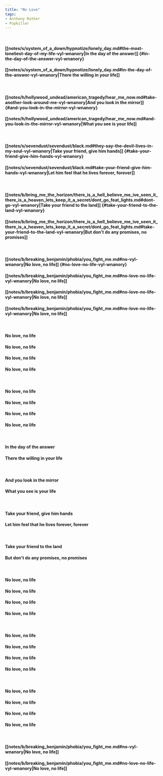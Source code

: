 ```yaml
---
title: "No Love"
tags:
- Anthony Rother
- Popkiller
---
```

&nbsp;
#### [[notes/s/system_of_a_down/hypnotize/lonely_day.md#the-most-loneliest-day-of-my-life-vyl-wnanory|In the day of the answer]] {#in-the-day-of-the-answer-vyl-wnanory}
#### [[notes/s/system_of_a_down/hypnotize/lonely_day.md#in-the-day-of-the-answer-vyl-wnanory|There the willing in your life]]
&nbsp;
#### [[notes/h/hollywood_undead/american_tragedy/hear_me_now.md#take-another-look-around-me-vyl-wnanory|And you look in the mirror]] {#and-you-look-in-the-mirror-vyl-wnanory}
#### [[notes/h/hollywood_undead/american_tragedy/hear_me_now.md#and-you-look-in-the-mirror-vyl-wnanory|What you see is your life]]
&nbsp;
#### [[notes/s/sevendust/sevendust/black.md#they-say-the-devil-lives-in-my-soul-vyl-wnanory|Take your friend, give him hands]] {#take-your-friend-give-him-hands-vyl-wnanory}
#### [[notes/s/sevendust/sevendust/black.md#take-your-friend-give-him-hands-vyl-wnanory|Let him feel that he lives forever, forever]]
&nbsp;
#### [[notes/b/bring_me_the_horizon/there_is_a_hell_believe_me_ive_seen_it_there_is_a_heaven_lets_keep_it_a_secret/dont_go_feat_lights.md#dont-go-vyl-wnanory|Take your friend to the land]] {#take-your-friend-to-the-land-vyl-wnanory}
#### [[notes/b/bring_me_the_horizon/there_is_a_hell_believe_me_ive_seen_it_there_is_a_heaven_lets_keep_it_a_secret/dont_go_feat_lights.md#take-your-friend-to-the-land-vyl-wnanory|But don't do any promises, no promises]]
&nbsp;
#### [[notes/b/breaking_benjamin/phobia/you_fight_me.md#no-vyl-wnanory|No love, no life]] {#no-love-no-life-vyl-wnanory}
#### [[notes/b/breaking_benjamin/phobia/you_fight_me.md#no-love-no-life-vyl-wnanory|No love, no life]]
#### [[notes/b/breaking_benjamin/phobia/you_fight_me.md#no-love-no-life-vyl-wnanory|No love, no life]]
#### [[notes/b/breaking_benjamin/phobia/you_fight_me.md#no-love-no-life-vyl-wnanory|No love, no life]]
&nbsp;
#### No love, no life
#### No love, no life
#### No love, no life
#### No love, no life
&nbsp;
#### No love, no life
#### No love, no life
#### No love, no life
#### No love, no life
&nbsp;
#### In the day of the answer
#### There the willing in your life
&nbsp;
#### And you look in the mirror
#### What you see is your life
&nbsp;
#### Take your friend, give him hands
#### Let him feel that he lives forever, forever
&nbsp;
#### Take your friend to the land
#### But don't do any promises, no promises
&nbsp;
#### No love, no life
#### No love, no life
#### No love, no life
#### No love, no life
&nbsp;
#### No love, no life
#### No love, no life
#### No love, no life
#### No love, no life
&nbsp;
#### No love, no life
#### No love, no life
#### No love, no life
#### No love, no life
&nbsp;
#### [[notes/b/breaking_benjamin/phobia/you_fight_me.md#no-vyl-wnanory|No love, no life]]
#### [[notes/b/breaking_benjamin/phobia/you_fight_me.md#no-love-no-life-vyl-wnanory|No love, no life]]
